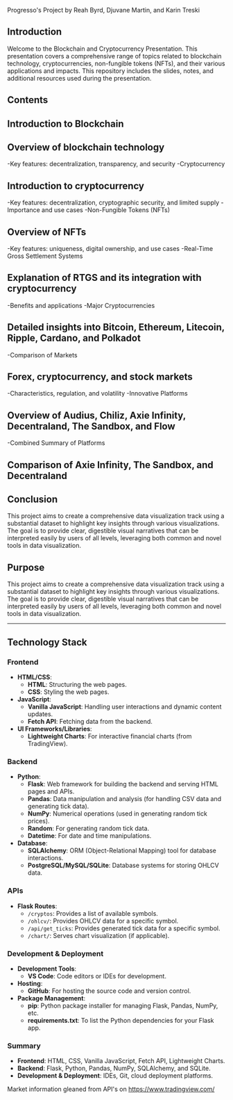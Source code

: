 Progresso's Project
by Reah Byrd, Djuvane Martin, and Karin Treski

## Introduction

Welcome to the Blockchain and Cryptocurrency Presentation. This presentation covers a comprehensive range of topics related to blockchain technology, cryptocurrencies, non-fungible tokens (NFTs), and their various applications and impacts. This repository includes the slides, notes, and additional resources used during the presentation.

## Contents

## Introduction to Blockchain

## Overview of blockchain technology

-Key features: decentralization, transparency, and security
-Cryptocurrency

## Introduction to cryptocurrency
-Key features: decentralization, cryptographic security, and limited supply
-Importance and use cases
-Non-Fungible Tokens (NFTs)

## Overview of NFTs
-Key features: uniqueness, digital ownership, and use cases
-Real-Time Gross Settlement Systems

## Explanation of RTGS and its integration with cryptocurrency
-Benefits and applications
-Major Cryptocurrencies

## Detailed insights into Bitcoin, Ethereum, Litecoin, Ripple, Cardano, and Polkadot
-Comparison of Markets

## Forex, cryptocurrency, and stock markets
-Characteristics, regulation, and volatility
-Innovative Platforms

## Overview of Audius, Chiliz, Axie Infinity, Decentraland, The Sandbox, and Flow
-Combined Summary of Platforms

## Comparison of Axie Infinity, The Sandbox, and Decentraland


## Conclusion

This project aims to create a comprehensive data visualization track using a substantial dataset to highlight key insights through various visualizations. The goal is to provide clear, digestible visual narratives that can be interpreted easily by users of all levels, leveraging both common and novel tools in data visualization.

## Purpose

This project aims to create a comprehensive data visualization track using a substantial dataset to highlight key insights through various visualizations. The goal is to provide clear, digestible visual narratives that can be interpreted easily by users of all levels, leveraging both common and novel tools in data visualization.

---

## Technology Stack

### Frontend
- **HTML/CSS**:
  - **HTML**: Structuring the web pages.
  - **CSS**: Styling the web pages.
- **JavaScript**:
  - **Vanilla JavaScript**: Handling user interactions and dynamic content updates.
  - **Fetch API**: Fetching data from the backend.
- **UI Frameworks/Libraries**:
  - **Lightweight Charts**: For interactive financial charts (from TradingView).

### Backend
- **Python**:
  - **Flask**: Web framework for building the backend and serving HTML pages and APIs.
  - **Pandas**: Data manipulation and analysis (for handling CSV data and generating tick data).
  - **NumPy**: Numerical operations (used in generating random tick prices).
  - **Random**: For generating random tick data.
  - **Datetime**: For date and time manipulations.
- **Database**:
  - **SQLAlchemy**: ORM (Object-Relational Mapping) tool for database interactions.
  - **PostgreSQL/MySQL/SQLite**: Database systems for storing OHLCV data.

### APIs
- **Flask Routes**:
  - `/cryptos`: Provides a list of available symbols.
  - `/ohlcv/`: Provides OHLCV data for a specific symbol.
  - `/api/get_ticks`: Provides generated tick data for a specific symbol.
  - `/chart/`: Serves chart visualization (if applicable).

### Development & Deployment
- **Development Tools**:
  - **VS Code**: Code editors or IDEs for development.
- **Hosting**:
  - **GitHub**: For hosting the source code and version control.
- **Package Management**:
  - **pip**: Python package installer for managing Flask, Pandas, NumPy, etc.
  - **requirements.txt**: To list the Python dependencies for your Flask app.

### Summary
- **Frontend**: HTML, CSS, Vanilla JavaScript, Fetch API, Lightweight Charts.
- **Backend**: Flask, Python, Pandas, NumPy, SQLAlchemy, and SQLite.
- **Development & Deployment**: IDEs, Git, cloud deployment platforms.


Market information gleaned from API's on https://www.tradingview.com/




